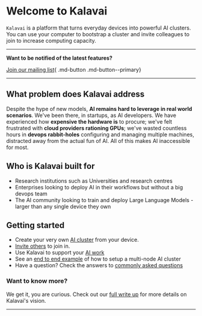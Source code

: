 # Welcome to Kalavai

`Kalavai` is a platform that turns everyday devices into powerful AI clusters. You can use your computer to bootstrap a cluster and invite colleagues to join to increase computing capacity.

---
**Want to be notified of the latest features?** 

[Join our mailing list](https://platform.kalavai.net){ .md-button .md-button--primary}

---

## What problem does Kalavai address

Despite the hype of new models, **AI remains hard to leverage in real world scenarios**. We've been there, in startups, as AI developers. We have experienced how **expensive the hardware is** to procure; we've felt frustrated with **cloud providers rationing GPUs**; we've wasted countless hours in **devops rabbit-holes** configuring and managing multiple machines, distracted away from the actual fun of AI. All of this makes AI inaccessible for most.


## Who is Kalavai built for

* Research institutions such as Universities and research centres
* Enterprises looking to deploy AI in their workflows but without a big devops team
* The AI community looking to train and deploy Large Language Models -larger than any single device they own


## Getting started

* Create your very own [AI cluster](bootstrap.md) from your device.
* [Invite others](join.md) to join in.
* Use Kalavai to support your [AI work](install_apps.md)
* See an [end to end example](end2end.md) of how to setup a multi-node AI cluster
* Have a question? Check the answers to [commonly asked questions](faqs.md)

### Want to know more?

We get it, you are curious. Check out our [full write up](concepts.md) for more details on Kalavai's vision.


---
